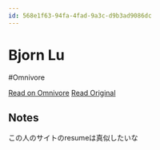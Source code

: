 ```yaml
---
id: 568e1f63-94fa-4fad-9a3c-d9b3ad9086dc
---
```


# Bjorn Lu
#Omnivore

[Read on Omnivore](https://omnivore.app/me/bjorn-lu-191d7876a9e)
[Read Original](https://bjornlu.com)

## Notes

この人のサイトのresumeは真似したいな

